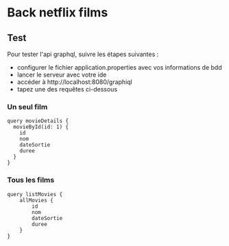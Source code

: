 # Back netflix films

## Test

Pour tester l'api graphql, suivre les étapes suivantes :

- configurer le fichier application.properties avec vos informations de bdd
- lancer le serveur avec votre ide
- accéder à http://localhost:8080/graphiql
- tapez une des requêtes ci-dessous

### Un seul film

```
query movieDetails {
  movieById(id: 1) {
    id
    nom
    dateSortie
    duree
  }
}
```

### Tous les films

```
query listMovies {
    allMovies {
        id
        nom
        dateSortie
        duree
    }
}
```